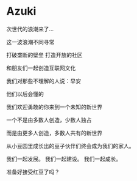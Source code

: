 # Azuki

次世代的浪潮来了... 

这一波浪潮不同寻常

打破垄断的壁垒 打造开放的社区

和朋友们一起创造互联网文化

我们对那些不理解的人说：早安

他们以后会懂的

我们欢迎勇敢的你来到一个未知的新世界

一个不是由多数人创造，少数人独占

而是由更多人创造，多数人共有的新世界

从小豆园里成长出的豆子伙伴们终会成为我们的家人。

 我们一起发展。 我们一起建设。 我们一起成长。

 准备好接受红豆了吗？
